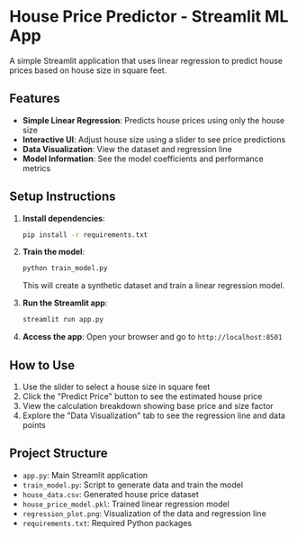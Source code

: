 # House Price Predictor - Streamlit ML App

A simple Streamlit application that uses linear regression to predict house prices based on house size in square feet.

## Features

- **Simple Linear Regression**: Predicts house prices using only the house size
- **Interactive UI**: Adjust house size using a slider to see price predictions
- **Data Visualization**: View the dataset and regression line
- **Model Information**: See the model coefficients and performance metrics

## Setup Instructions

1. **Install dependencies**:
   ```bash
   pip install -r requirements.txt
   ```

2. **Train the model**:
   ```bash
   python train_model.py
   ```
   This will create a synthetic dataset and train a linear regression model.

3. **Run the Streamlit app**:
   ```bash
   streamlit run app.py
   ```

4. **Access the app**:
   Open your browser and go to `http://localhost:8501`

## How to Use

1. Use the slider to select a house size in square feet
2. Click the "Predict Price" button to see the estimated house price
3. View the calculation breakdown showing base price and size factor
4. Explore the "Data Visualization" tab to see the regression line and data points

## Project Structure

- `app.py`: Main Streamlit application
- `train_model.py`: Script to generate data and train the model
- `house_data.csv`: Generated house price dataset
- `house_price_model.pkl`: Trained linear regression model
- `regression_plot.png`: Visualization of the data and regression line
- `requirements.txt`: Required Python packages